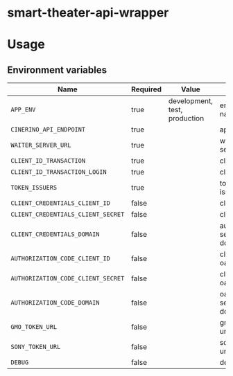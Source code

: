 # smart-theater-api-wrapper

# Usage

## Environment variables

| Name                               | Required | Value                         | Purpose                 |
| ---------------------------------- | -------- | ----------------------------- | ----------------------- |
| `APP_ENV`                          | true     | development, test, production | environment name        |
| `CINERINO_API_ENDPOINT`            | true     |                               | api endpoint            |
| `WAITER_SERVER_URL`                | true     |                               | waiter server url       |
| `CLIENT_ID_TRANSACTION`            | true     |                               | client id               |
| `CLIENT_ID_TRANSACTION_LOGIN`      | true     |                               | client id               |
| `TOKEN_ISSUERS`                    | true     |                               | token issuers           |
| `CLIENT_CREDENTIALS_CLIENT_ID`     | false    |                               | client id               |
| `CLIENT_CREDENTIALS_CLIENT_SECRET` | false    |                               | client secret           |
| `CLIENT_CREDENTIALS_DOMAIN`        | false    |                               | authorize server domain |
| `AUTHORIZATION_CODE_CLIENT_ID`     | false    |                               | client id oauth2        |
| `AUTHORIZATION_CODE_CLIENT_SECRET` | false    |                               | client secret oauth2    |
| `AUTHORIZATION_CODE_DOMAIN`        | false    |                               | oauth2 server domain    |
| `GMO_TOKEN_URL`                    | false    |                               | gmo token url           |
| `SONY_TOKEN_URL`                   | false    |                               | sony token url          |
| `DEBUG`                            | false    |                               | debug                   |
